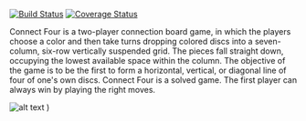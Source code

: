 [![Build Status](https://travis-ci.com/furkankarayel/connectFour.svg?branch=master)](https://travis-ci.com/furkankarayel/connectFour)
[![Coverage Status](https://coveralls.io/repos/github/furkankarayel/connectFour/badge.svg?branch=devTest)](https://coveralls.io/github/furkankarayel/connectFour?branch=master)

Connect Four is a two-player connection board game, in which the players choose a color and then take turns dropping colored discs into a seven-column, six-row vertically suspended grid. The pieces fall straight down, occupying the lowest available space within the column. The objective of the game is to be the first to form a horizontal, vertical, or diagonal line of four of one's own discs. Connect Four is a solved game. The first player can always win by playing the right moves. 

 
![alt text](http:///home/victor/Bilder/Bildschirmfoto%20von%202021-06-25%2001-51-13.png)
)
